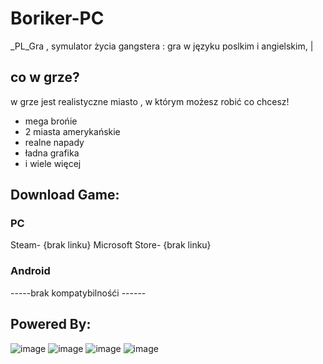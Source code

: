 # Boriker-PC
_PL_Gra , symulator życia gangstera
: gra w języku poslkim i angielskim, |

## co w grze?
w grze jest realistyczne miasto , w którym możesz robić co chcesz!
* mega brońie
* 2 miasta amerykańskie
* realne napady
* ładna grafika
* i wiele więcej


## Download Game:
### PC 
Steam- {brak linku}
Microsoft Store- {brak linku}

### Android
-----brak kompatybilnośći ------


## Powered By: 
![image](https://github.com/pawcio06141/Boriker-PC/assets/157916170/0048c740-6614-4106-9935-a5d4faa84277)
![image](https://github.com/pawcio06141/Boriker-PC/assets/157916170/830ba3c7-3703-4b26-a467-39fbe09bf85f)
![image](https://github.com/pawcio06141/Boriker-PC/assets/157916170/d1f642b2-3b5d-40dd-9e93-043a59499d26)
![image](https://github.com/pawcio06141/Boriker-PC/assets/157916170/4244d53a-7a21-4ec7-9b81-fe2b84508f95)



